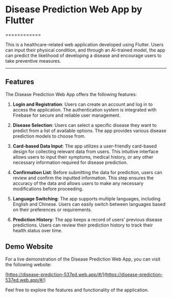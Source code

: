 # Disease Prediction Web App by Flutter
============

This is a healthcare-related web application developed using Flutter. Users can input their physical condition, and through an AI-trained model, the app can predict the likelihood of developing a disease and encourage users to take preventive measures.

---

## Features

The Disease Prediction Web App offers the following features:

1. **Login and Registration**: Users can create an account and log in to access the application. The authentication system is integrated with Firebase for secure and reliable user management.

2. **Disease Selection**: Users can select a specific disease they want to predict from a list of available options. The app provides various disease prediction models to choose from.

3. **Card-based Data Input**: The app utilizes a user-friendly card-based design for collecting relevant data from users. This intuitive interface allows users to input their symptoms, medical history, or any other necessary information required for disease prediction.

4. **Confirmation List**: Before submitting the data for prediction, users can review and confirm the inputted information. This step ensures the accuracy of the data and allows users to make any necessary modifications before proceeding.

5. **Language Switching**: The app supports multiple languages, including English and Chinese. Users can easily switch between languages based on their preferences or requirements.

6. **Prediction History**: The app keeps a record of users' previous disease predictions. Users can review their prediction history to track their health status over time.

## Demo Website

For a live demonstration of the Disease Prediction Web App, you can visit the following website:

[https://disease-prediction-537ed.web.app/#/](https://disease-prediction-537ed.web.app/#/)

Feel free to explore the features and functionality of the application.
